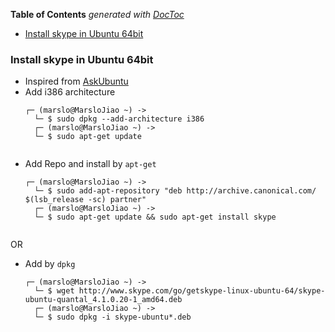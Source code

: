 <!-- START doctoc generated TOC please keep comment here to allow auto update -->
<!-- DON'T EDIT THIS SECTION, INSTEAD RE-RUN doctoc TO UPDATE -->
**Table of Contents**  *generated with [DocToc](https://github.com/thlorenz/doctoc)*

- [Install skype in Ubuntu 64bit](#install-skype-in-ubuntu-64bit)

<!-- END doctoc generated TOC please keep comment here to allow auto update -->

### Install skype in Ubuntu 64bit
- Inspired from [AskUbuntu](http://askubuntu.com/questions/215298/unable-to-install-skype-on-64bit-ubuntu)
- Add i386 architecture
    <pre><code>┌─ (marslo@MarsloJiao ~) ->
    └─ $ sudo dpkg --add-architecture i386
    ┌─ (marslo@MarsloJiao ~) ->
    └─ $ sudo apt-get update
    </code></pre>
- Add Repo and install by `apt-get`
    <pre><code>┌─ (marslo@MarsloJiao ~) ->
    └─ $ sudo add-apt-repository "deb http://archive.canonical.com/ $(lsb_release -sc) partner"
    ┌─ (marslo@MarsloJiao ~) ->
    └─ $ sudo apt-get update && sudo apt-get install skype
    </code></pre>
OR
- Add by `dpkg`
    <pre><code>┌─ (marslo@MarsloJiao ~) ->
    └─ $ wget http://www.skype.com/go/getskype-linux-ubuntu-64/skype-ubuntu-quantal_4.1.0.20-1_amd64.deb
    ┌─ (marslo@MarsloJiao ~) ->
    └─ $ sudo dpkg -i skype-ubuntu*.deb
    </code></pre>

